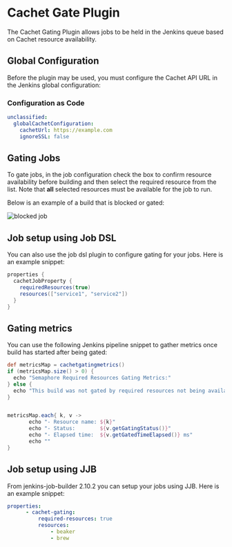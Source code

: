 # Cachet Gate Plugin

The Cachet Gating Plugin allows jobs to be held in the Jenkins queue based on Cachet resource availability.

## Global Configuration

Before the plugin may be used, you must configure the Cachet API URL in
the Jenkins global configuration:


### Configuration as Code


```yaml
unclassified:
  globalCachetConfiguration:
    cachetUrl: https://example.com
    ignoreSSL: false
```  

## Gating Jobs

To gate jobs, in the job configuration check the box to confirm resource
availability before building and then select the required resource from
the list. Note that **all** selected resources must be available for the
job to run.

Below is an example of a build that is blocked or gated:

![blocked job](https://raw.githubusercontent.com/jenkinsci/cachet-gating-plugin/master/docs/queue-blocked.png)

## Job setup using Job DSL

You can also use the job dsl plugin to configure gating for your jobs.
Here is an example snippet:

```groovy
properties {
  cachetJobProperty {
    requiredResources(true)
    resources(["service1", "service2"])
  }
}
```

## Gating metrics

You can use the following Jenkins pipeline snippet to gather metrics once build has
started after being gated:

```groovy
def metricsMap = cachetgatingmetrics()
if (metricsMap.size() > 0) {
  echo "Semaphore Required Resources Gating Metrics:"
} else {
  echo "This build was not gated by required resources not being available"
}


metricsMap.each{ k, v ->
       echo "- Resource name: ${k}"
       echo "- Status:        ${v.getGatingStatus()}"
       echo "- Elapsed time:  ${v.getGatedTimeElapsed()} ms"
       echo ""
}
```

## Job setup using JJB

From jenkins-job-builder 2.10.2 you can setup your jobs using JJB. Here
is an example snippet:

```yaml
properties:
      - cachet-gating:
          required-resources: true
          resources:
              - beaker
              - brew
```
